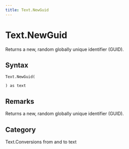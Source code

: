 ```yaml
---
title: Text.NewGuid
---
```


# Text.NewGuid


Returns a new, random globally unique identifier (GUID).


## Syntax

```powerquery
Text.NewGuid(

) as text
```


## Remarks

Returns a new, random globally unique identifier (GUID).



## Category
Text.Conversions from and to text
